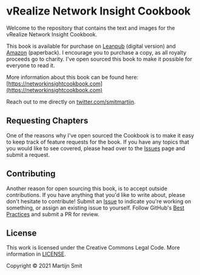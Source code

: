 # vRealize Network Insight Cookbook

Welcome to the repository that contains the text and images for the vRealize Network Insight Cookbook.

This book is available for purchase on [Leanpub](https://leanpub.com/networkinsight) (digital version) and [Amazon](https://amzn.to/2XS4IEa) (paperback). I encourage you to purchase a copy, as all royalty proceeds go to charity. I've open sourced this book to make it possible for everyone to read it.

More information about this book can be found here: [https://networkinsightcookbook.com](https://networkinsightcookbook.com)

Reach out to me directly on [twitter.com/smitmartijn](https://twitter.com/smitmartijn).

## Requesting Chapters

One of the reasons why I've open sourced the Cookbook is to make it easy to keep track of feature requests for the book. If you have any topics that you would like to see covered, please head over to the [Issues](https://github.com/smitmartijn/networkinsight-cookbook/issues) page and submit a request.

## Contributing

Another reason for open sourcing this book, is to accept outside contributions. If you have anything that you'd like to write about, please don't hesitate to contribute! Submit an [Issue](https://github.com/smitmartijn/networkinsight-cookbook/issues) to indicate you're working on something, or assign an existing issue to yourself. Follow GitHub's [Best Practices](https://www.datree.io/resources/github-best-practices) and submit a PR for review.

## License

This work is licensed under the Creative Commons Legal Code. More information in [LICENSE](https://github.com/smitmartijn/networkinsight-cookbook/blob/master/LICENSE).

Copyright © 2021 Martijn Smit
